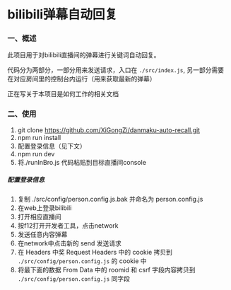 # bilibili弹幕自动回复

### 一、概述

此项目用于对bilibili直播间的弹幕进行关键词自动回复。  

代码分为两部分，一部分用来发送请求，入口在  `./src/index.js`, 另一部分需要在对应房间里的控制台内运行（用来获取最新的弹幕）  

正在写关于本项目是如何工作的相关文档  

### 二、使用

1. git clone https://github.com/XiGongZi/danmaku-auto-recall.git
2. npm run install
3. 配置登录信息（见下文）
4. npm run dev
5. 将./runInBro.js 代码粘贴到目标直播间console



 ##### 配置登录信息


1. 复制 ./src/config/person.config.js.bak 并命名为 person.config.js
2. 在web上登录bilibili
3. 打开相应直播间
4. 按f12打开开发者工具，点击network
5. 发送任意内容弹幕
6. 在network中点击新的 send 发送请求
7. 在 Headers 中奖 Request Headers 中的 cookie 拷贝到 `./src/config/person.config.js` 的 cookie 中
8. 将最下面的数据 From Data 中的 roomid 和 csrf 字段内容拷贝到 `./src/config/person.config.js` 同字段